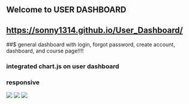 ## Welcome to USER DASHBOARD
## https://sonny1314.github.io/User_Dashboard/
##$ general dashboard with login, forgot password, create account, dashboard, and course page!!!!
### integrated chart.js on user dashboard
### responsive

![](https://github.com/Sonny1314/User_Dashboard/blob/master/USER2.png)
![](https://github.com/Sonny1314/User_Dashboard/blob/master/USER1.png)
![](https://github.com/Sonny1314/User_Dashboard/blob/master/USER%20RESPONSIVE.png)


